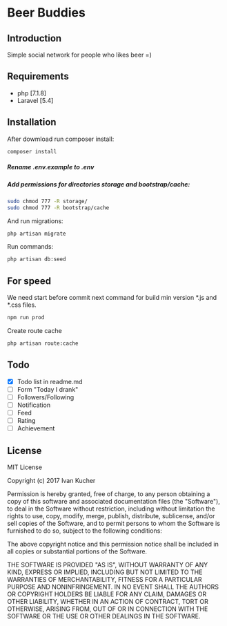 # Beer Buddies

## Introduction

Simple social network for people who likes beer =)

## Requirements

- php [7.1.8]
- Laravel [5.4]

## Installation

After dowmload run composer install:
```sh
composer install
```

##### Rename .env.example to .env
##### Add permissions for directories storage and bootstrap/cache:
```sh
sudo chmod 777 -R storage/
sudo chmod 777 -R bootstrap/cache
```
And run migrations:
```sh
php artisan migrate
```

Run commands:
```sh
php artisan db:seed

```

## For speed

We need start before commit next command for build min version *.js and *.css files. 
```sh
npm run prod
```

Create route cache
```sh
php artisan route:cache
```

## Todo
- [x] Todo list in readme.md
- [ ] Form "Today I drank"
- [ ] Followers/Following
- [ ] Notification
- [ ] Feed
- [ ] Rating
- [ ] Achievement

## License

MIT License

Copyright (c) 2017 Ivan Kucher

Permission is hereby granted, free of charge, to any person obtaining a copy
of this software and associated documentation files (the "Software"), to deal
in the Software without restriction, including without limitation the rights
to use, copy, modify, merge, publish, distribute, sublicense, and/or sell
copies of the Software, and to permit persons to whom the Software is
furnished to do so, subject to the following conditions:

The above copyright notice and this permission notice shall be included in all
copies or substantial portions of the Software.

THE SOFTWARE IS PROVIDED "AS IS", WITHOUT WARRANTY OF ANY KIND, EXPRESS OR
IMPLIED, INCLUDING BUT NOT LIMITED TO THE WARRANTIES OF MERCHANTABILITY,
FITNESS FOR A PARTICULAR PURPOSE AND NONINFRINGEMENT. IN NO EVENT SHALL THE
AUTHORS OR COPYRIGHT HOLDERS BE LIABLE FOR ANY CLAIM, DAMAGES OR OTHER
LIABILITY, WHETHER IN AN ACTION OF CONTRACT, TORT OR OTHERWISE, ARISING FROM,
OUT OF OR IN CONNECTION WITH THE SOFTWARE OR THE USE OR OTHER DEALINGS IN THE
SOFTWARE.
